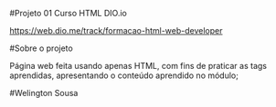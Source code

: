 #Projeto 01 Curso HTML DIO.io

https://web.dio.me/track/formacao-html-web-developer

#Sobre o projeto 

Página web feita usando apenas HTML, com fins de praticar as tags aprendidas, apresentando o conteúdo aprendido no módulo;

#Welington Sousa